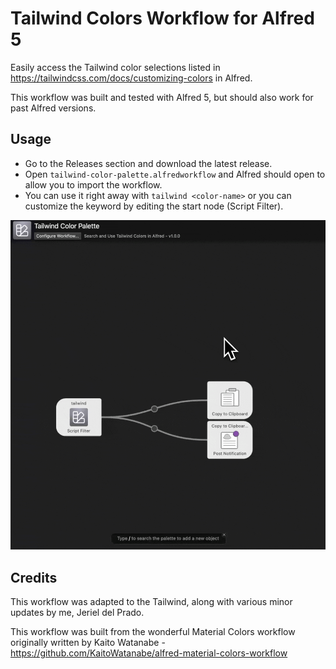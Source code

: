 # Tailwind Colors Workflow for Alfred 5

Easily access the Tailwind color selections listed in https://tailwindcss.com/docs/customizing-colors in Alfred.

This workflow was built and tested with Alfred 5, but should also work for past Alfred versions.



## Usage

- Go to the Releases section and download the latest release.
- Open `tailwind-color-palette.alfredworkflow` and Alfred should open to allow you to import the workflow.
- You can use it right away with `tailwind <color-name>` or you can customize the keyword by editing the start node (Script Filter).



![Tailwind Demo Preview](demo.gif)





## Credits

This workflow was adapted to the Tailwind, along with various minor updates by me, Jeriel del Prado.

This workflow was built from the wonderful Material Colors workflow originally written by Kaito Watanabe - https://github.com/KaitoWatanabe/alfred-material-colors-workflow
